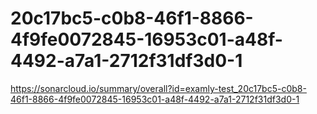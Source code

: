 # 20c17bc5-c0b8-46f1-8866-4f9fe0072845-16953c01-a48f-4492-a7a1-2712f31df3d0-1
https://sonarcloud.io/summary/overall?id=examly-test_20c17bc5-c0b8-46f1-8866-4f9fe0072845-16953c01-a48f-4492-a7a1-2712f31df3d0-1
